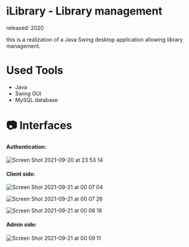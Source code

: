 # iLibrary - Library management 
released: 2020

this is a realization of a Java Swing desktop application allowing library management.


# Used Tools
<ul>
  <li>Java</li>
  <li>Swing GUI</li>
  <li>MySQL database</li>
</ul>

# 📷  Interfaces
<h4>Authentication: </h4>

![Screen Shot 2021-09-20 at 23 53 14](https://user-images.githubusercontent.com/61889011/134089083-3b8d06d0-45a8-4a91-88f0-c560b1b83a85.jpg)

<h4>Client side: </h4>

![Screen Shot 2021-09-21 at 00 07 04](https://user-images.githubusercontent.com/61889011/134089254-7fdf29d5-ba25-44fd-8263-66cd5f8bfb80.jpg)

![Screen Shot 2021-09-21 at 00 07 26](https://user-images.githubusercontent.com/61889011/134089282-160157e3-f18d-4968-a014-40d95a8b6dea.jpg)

![Screen Shot 2021-09-21 at 00 08 18](https://user-images.githubusercontent.com/61889011/134089324-b83c3f9e-6761-468c-a7ae-c95592f75683.jpg)

<h4>Admin side: </h4>

![Screen Shot 2021-09-21 at 00 09 11](https://user-images.githubusercontent.com/61889011/134089352-f9e272a3-81cc-4666-a019-3d72a4603084.jpg)

